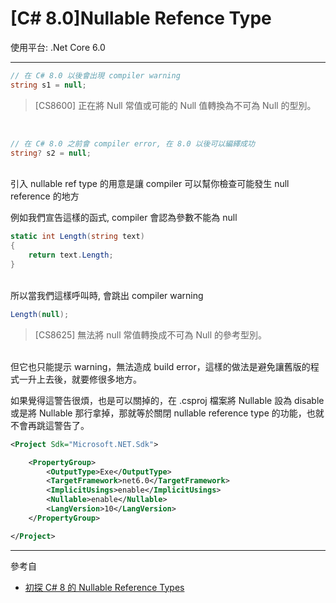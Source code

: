 # [C# 8.0]Nullable Refence Type

使用平台: .Net Core 6.0

---

```csharp
// 在 C# 8.0 以後會出現 compiler warning
string s1 = null;
```
>  [CS8600] 正在將 Null 常值或可能的 Null 值轉換為不可為 Null 的型別。

<br/>

```csharp
// 在 C# 8.0 之前會 compiler error, 在 8.0 以後可以編繹成功
string? s2 = null; 
```


<br/>引入 nullable ref type 的用意是讓 compiler 可以幫你檢查可能發生 null reference 的地方

例如我們宣告這樣的函式, compiler 會認為參數不能為 null
```csharp
static int Length(string text)
{
    return text.Length;
}
```

<br/>所以當我們這樣呼叫時, 會跳出 compiler warning
```csharp
Length(null);
```
>[CS8625] 無法將 null 常值轉換成不可為 Null 的參考型別。


<br/>但它也只能提示 warning，無法造成 build error，這樣的做法是避免讓舊版的程式一升上去後，就要修很多地方。

如果覺得這警告很煩，也是可以關掉的，在 .csproj 檔案將 Nullable 設為 disable 或是將 Nullable 那行拿掉，那就等於關閉 nullable reference type 的功能，也就不會再跳這警告了。

```xml
<Project Sdk="Microsoft.NET.Sdk">

    <PropertyGroup>
        <OutputType>Exe</OutputType>
        <TargetFramework>net6.0</TargetFramework>
        <ImplicitUsings>enable</ImplicitUsings>
        <Nullable>enable</Nullable>
        <LangVersion>10</LangVersion>
    </PropertyGroup>

</Project>

```

---

參考自
- [初探 C# 8 的 Nullable Reference Types](https://www.huanlintalk.com/2018/02/c-8-nullable-reference-types.html)